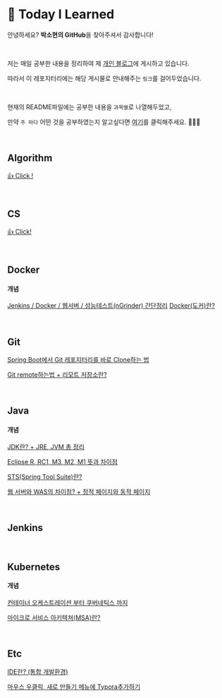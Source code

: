 # 🎨 Today I Learned

안녕하세요? **박소현의 GitHub**을 찾아주셔서 감사합니다!

<br>

저는 매일 공부한 내용을 정리하여 제 [개인 블로그](https://pythontoomuchinformation.tistory.com/)에 게시하고 있습니다.

따라서 이 레포지터리에는 해당 게시물로 안내해주는 `링크`를 걸어두었습니다.

<br>

현재의 README파일에는 공부한 내용을 `과목별`로 나열해두었고,

만약 `주 마다` 어떤 것을 공부하였는지 알고싶다면 [여기](https://github.com/mymysuzy/TIL/tree/master/Weekly%20Report)를 클릭해주세요. 👩‍💻💦

<br>

## Algorithm

[👍 Click !](https://github.com/mymysuzy/TIL/tree/master/Algorithm)

<br>

## CS
[👍 Click!](https://github.com/mymysuzy/TIL/tree/master/CS)

<br>

## Docker

#### 개념

[Jenkins / Docker / 웹서버 / 성능테스트(nGrinder) 간단정리](https://pythontoomuchinformation.tistory.com/244)
[Docker(도커)란?](https://pythontoomuchinformation.tistory.com/283)

<br>

## Git

[Spring Boot에서 Git 레포지터리를 바로 Clone하는 법](https://pythontoomuchinformation.tistory.com/300?category=906431)

[Git remote하는법 + 리모트 저장소란?](https://pythontoomuchinformation.tistory.com/302)

<br>


## Java

#### 개념

[JDK란? + JRE, JVM 총 정리](https://pythontoomuchinformation.tistory.com/277)

[Eclipse R, RC1, M3, M2, M1 뜻과 차이점](https://pythontoomuchinformation.tistory.com/278)

[STS(Spring Tool Suite)란?](https://pythontoomuchinformation.tistory.com/279)

[웹 서버와 WAS의 차이점? + 정적 페이지와 동적 페이지](https://pythontoomuchinformation.tistory.com/280)

<br>

## Jenkins

<br>

## Kubernetes

#### 개념

[컨테이너 오케스트레이션 부터 쿠버네틱스 까지](https://pythontoomuchinformation.tistory.com/284)

[마이크로 서비스 아키텍쳐(MSA)란?](https://pythontoomuchinformation.tistory.com/285?category=906431)

<br>

## Etc

[IDE란? (통합 개발환경)](https://pythontoomuchinformation.tistory.com/251)

[마우스 우클릭, 새로 만들기 메뉴에 Typora추가하기](https://pythontoomuchinformation.tistory.com/290?category=906431)
